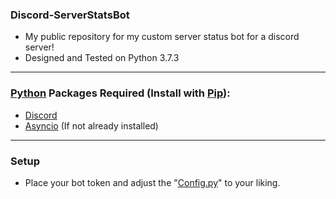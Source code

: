 ### Discord-ServerStatsBot
- My public repository for my custom server status bot for a discord server! 
- Designed and Tested on Python 3.7.3
---
### [Python](https://www.python.org/downloads/) Packages Required (Install with [Pip](https://pip.pypa.io/en/stable/installing/)):
- [Discord](https://pypi.org/project/discord.py/)
- [Asyncio](https://pypi.org/project/asyncio/) (If not already installed)
---
### Setup
- Place your bot token and adjust the "[Config.py](https://github.com/WebTheDev/serverstatsbot/blob/main/config.py)" to your liking.
